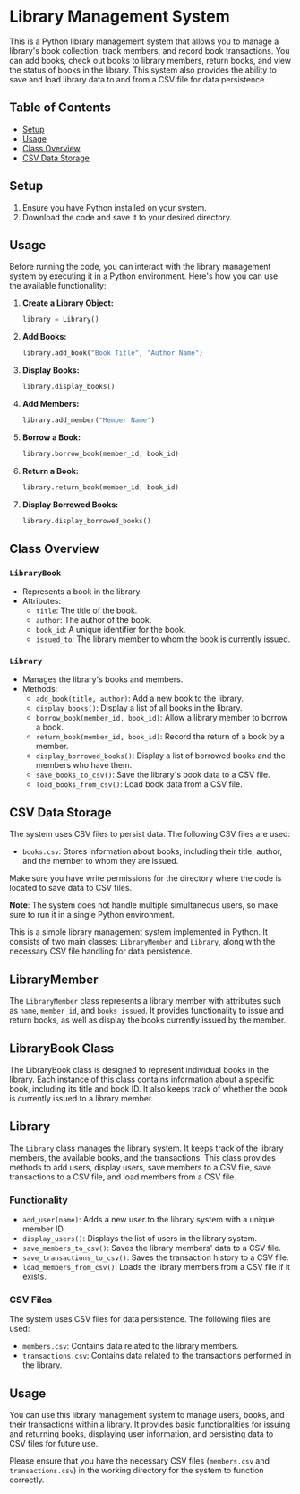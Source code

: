 # Library Management System

This is a Python library management system that allows you to manage a library's book collection, track members, and record book transactions. You can add books, check out books to library members, return books, and view the status of books in the library. This system also provides the ability to save and load library data to and from a CSV file for data persistence.

## Table of Contents
- [Setup](#setup)
- [Usage](#usage)
- [Class Overview](#class-overview)
- [CSV Data Storage](#csv-data-storage)

## Setup
1. Ensure you have Python installed on your system.
2. Download the code and save it to your desired directory.

## Usage

Before running the code, you can interact with the library management system by executing it in a Python environment. Here's how you can use the available functionality:

1. **Create a Library Object:**
   ```python
   library = Library()
   ```

2. **Add Books:**
   ```python
   library.add_book("Book Title", "Author Name")
   ```

3. **Display Books:**
   ```python
   library.display_books()
   ```

4. **Add Members:**
   ```python
   library.add_member("Member Name")
   ```

5. **Borrow a Book:**
   ```python
   library.borrow_book(member_id, book_id)
   ```

6. **Return a Book:**
   ```python
   library.return_book(member_id, book_id)
   ```

7. **Display Borrowed Books:**
   ```python
   library.display_borrowed_books()
   ```

## Class Overview

### `LibraryBook`
- Represents a book in the library.
- Attributes:
  - `title`: The title of the book.
  - `author`: The author of the book.
  - `book_id`: A unique identifier for the book.
  - `issued_to`: The library member to whom the book is currently issued.

### `Library`
- Manages the library's books and members.
- Methods:
  - `add_book(title, author)`: Add a new book to the library.
  - `display_books()`: Display a list of all books in the library.
  - `borrow_book(member_id, book_id)`: Allow a library member to borrow a book.
  - `return_book(member_id, book_id)`: Record the return of a book by a member.
  - `display_borrowed_books()`: Display a list of borrowed books and the members who have them.
  - `save_books_to_csv()`: Save the library's book data to a CSV file.
  - `load_books_from_csv()`: Load book data from a CSV file.

## CSV Data Storage

The system uses CSV files to persist data. The following CSV files are used:

- `books.csv`: Stores information about books, including their title, author, and the member to whom they are issued.

Make sure you have write permissions for the directory where the code is located to save data to CSV files.

**Note**: The system does not handle multiple simultaneous users, so make sure to run it in a single Python environment.

This is a simple library management system implemented in Python. It consists of two main classes: `LibraryMember` and `Library`, along with the necessary CSV file handling for data persistence.

## LibraryMember

The `LibraryMember` class represents a library member with attributes such as `name`, `member_id`, and `books_issued`. It provides functionality to issue and return books, as well as display the books currently issued by the member.

## LibraryBook Class

The LibraryBook class is designed to represent individual books in the library. Each instance of this class contains information about a specific book, including its title and book ID. It also keeps track of whether the book is currently issued to a library member.

## Library

The `Library` class manages the library system. It keeps track of the library members, the available books, and the transactions. This class provides methods to add users, display users, save members to a CSV file, save transactions to a CSV file, and load members from a CSV file.

### Functionality

- `add_user(name)`: Adds a new user to the library system with a unique member ID.
- `display_users()`: Displays the list of users in the library system.
- `save_members_to_csv()`: Saves the library members' data to a CSV file.
- `save_transactions_to_csv()`: Saves the transaction history to a CSV file.
- `load_members_from_csv()`: Loads the library members from a CSV file if it exists.

### CSV Files

The system uses CSV files for data persistence. The following files are used:

- `members.csv`: Contains data related to the library members.
- `transactions.csv`: Contains data related to the transactions performed in the library.

## Usage

You can use this library management system to manage users, books, and their transactions within a library. It provides basic functionalities for issuing and returning books, displaying user information, and persisting data to CSV files for future use.

Please ensure that you have the necessary CSV files (`members.csv` and `transactions.csv`) in the working directory for the system to function correctly.
